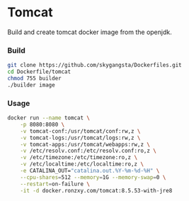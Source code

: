 # Tomcat

Build and create tomcat docker image from the openjdk.

### Build

```sh
git clone https://github.com/skygangsta/Dockerfiles.git
cd Dockerfile/tomcat
chmod 755 builder
./builder image
```

### Usage

```sh
docker run --name tomcat \
    -p 8080:8080 \
    -v tomcat-conf:/usr/tomcat/conf:rw,z \
    -v tomcat-logs:/usr/tomcat/logs:rw,z \
    -v tomcat-apps:/usr/tomcat/webapps:rw,z \
    -v /etc/resolv.conf:/etc/resolv.conf:ro,z \
    -v /etc/timezone:/etc/timezone:ro,z \
    -v /etc/localtime:/etc/localtime:ro,z \
    -e CATALINA_OUT="catalina.out.%Y-%m-%d-%H" \
    --cpu-shares=512 --memory=1G --memory-swap=0 \
    --restart=on-failure \
    -it -d docker.ronzxy.com/tomcat:8.5.53-with-jre8
```
